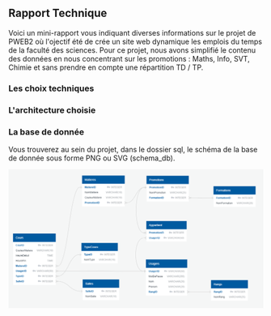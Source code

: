 ## Rapport Technique
Voici un mini-rapport vous indiquant diverses informations sur le projet de PWEB2 où l'ojectif été de crée un site web dynamique les emplois du temps de la faculté des sciences.
Pour ce projet, nous avons simplifié le contenu des données en nous concentrant sur les promotions : Maths, Info, SVT, Chimie et sans prendre en compte une répartition TD / TP.

### Les choix techniques

### L'architecture choisie

### La base de donnée
Vous trouverez au sein du projet, dans le dossier sql, le schéma de la base de donnée sous forme PNG ou SVG (schema_db).


![](./sql/schema_db.png)